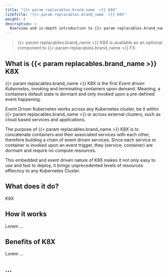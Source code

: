 ```yaml
---
title: "{{< param replacables.brand_name  >}} K8X"
linkTitle: "{{< param replacables.brand_name  >}} K8X"
weight: 4
description: >
  Overview and in-depth introduction to {{< param replacables.brand_name  >}} Event Driven Kubernetes.
---
```


> {{< param replacables.brand_name  >}} K8X is available as an optional component to {{< param replacables.brand_name  >}} FX.

## What is {{< param replacables.brand_name  >}} K8X

{{< param replacables.brand_name  >}} K8X is the first *Event driven Kubernetes*, invoking and terminating containers upon demand. Meaning, a containers default state is dormant and only invoked upon a pre-defined event happening.

Event Driven Kubernetes works across any Kubernetes cluster, be it within {{< param replacables.brand_name  >}} or across external clusters, such as cloud based services and applications.

The purpose of {{< param replacables.brand_name  >}} K8X is to concatenate containers and their associated services with each other, therefore building a chain of event driven services. Since each service or container is invoked upon an event trigger, they (service, container) are dormant and require no compute resources.

This embedded and event driven nature of K8X makes it not only easy to use and fast to deploy, it brings unprecedented levels of resources effiecncy to any Kubernetes Cluster.

## What does it do?

K8X

## How it works

Lorem ...

## Benefits of K8X

Lorem ...

## ...
